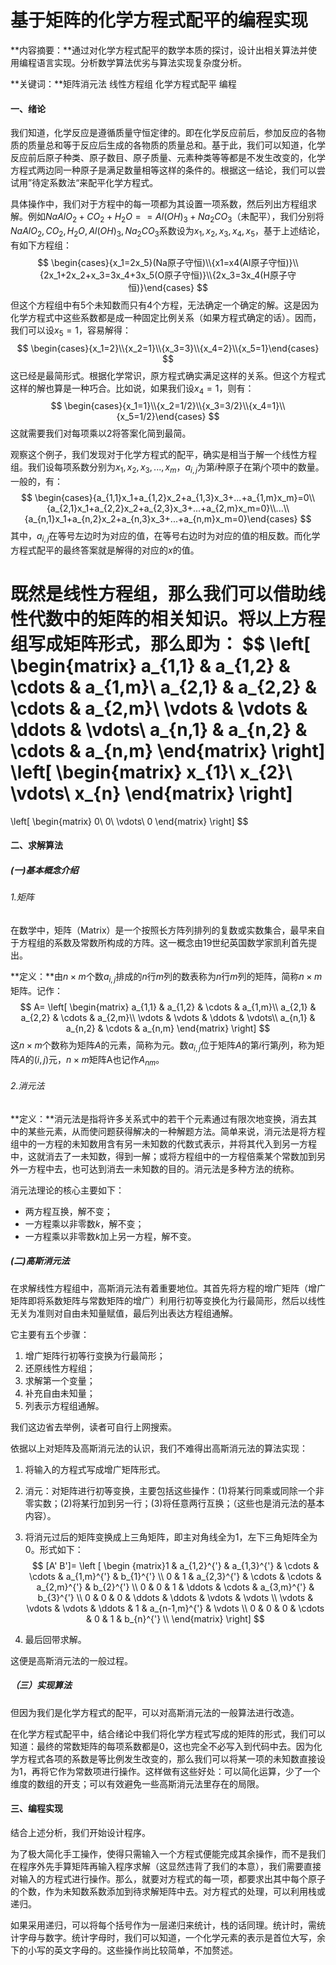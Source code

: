 # 基于矩阵的化学方程式配平的编程实现

**内容摘要：**通过对化学方程式配平的数学本质的探讨，设计出相关算法并使用编程语言实现。分析数学算法优劣与算法实现复杂度分析。

**关键词：**矩阵消元法 线性方程组 化学方程式配平 编程

#### 一、绪论

我们知道，化学反应是遵循质量守恒定律的。即在化学反应前后，参加反应的各物质的质量总和等于反应后生成的各物质的质量总和。基于此，我们可以知道，化学反应前后原子种类、原子数目、原子质量、元素种类等等都是不发生改变的，化学方程式两边同一种原子是满足数量相等这样的条件的。根据这一结论，我们可以尝试用”待定系数法“来配平化学方程式。

具体操作中，我们对于方程中的每一项都为其设置一项系数，然后列出方程组求解。例如$NaAlO_2+CO_2+H_2O==Al(OH)_3+Na_2CO_3$（未配平），我们分别将$NaAlO_2,CO_2,H_2O,Al(OH)_3,Na_2CO_3$系数设为$x_1,x_2,x_3,x_4,x_5$，基于上述结论，有如下方程组：
$$
\begin{cases}{x_1=2x_5}(Na原子守恒)\\{x1=x4(Al原子守恒)}\\{2x_1+2x_2+x_3=3x_4+3x_5(O原子守恒)}\\{2x_3=3x_4(H原子守恒)}\end{cases}
$$
但这个方程组中有5个未知数而只有4个方程，无法确定一个确定的解。这是因为化学方程式中这些系数都是成一种固定比例关系（如果方程式确定的话）。因而，我们可以设$x_5=1$，容易解得：
$$
\begin{cases}{x_1=2}\\{x_2=1}\\{x_3=3}\\{x_4=2}\\{x_5=1}\end{cases}
$$
这已经是最简形式。根据化学常识，原方程式确实满足这样的关系。但这个方程式这样的解也算是一种巧合。比如说，如果我们设$x_4=1$，则有：
$$
\begin{cases}{x_1=1}\\{x_2=1/2}\\{x_3=3/2}\\{x_4=1}\\{x_5=1/2}\end{cases}
$$
这就需要我们对每项乘以2将答案化简到最简。

观察这个例子，我们发现对于化学方程式的配平，确实是相当于解一个线性方程组。我们设每项系数分别为$x_1,x_2,x_3,...,x_m$，$a_{i,j}$为第$i$种原子在第$j$个项中的数量。一般的，有：
$$
\begin{cases}{a_{1,1}x_1+a_{1,2}x_2+a_{1,3}x_3+...+a_{1,m}x_m}=0\\ {a_{2,1}x_1+a_{2,2}x_2+a_{2,3}x_3+...+a_{2,m}x_m=0}\\...\\ {a_{n,1}x_1+a_{n,2}x_2+a_{n,3}x_3+...+a_{n,m}x_m=0}\end{cases}
$$
其中，$a_{i,j}$在等号左边时为对应的值，在等号右边时为对应的值的相反数。而化学方程式配平的最终答案就是解得的对应的$x$的值。

既然是线性方程组，那么我们可以借助线性代数中的矩阵的相关知识。将以上方程组写成矩阵形式，那么即为：
$$
\left[
\begin{matrix}
a_{1,1} & a_{1,2} & \cdots & a_{1,m}\\
a_{2,1} & a_{2,2} & \cdots & a_{2,m}\\
\vdots & \vdots & \ddots & \vdots\\
a_{n,1} & a_{n,2} & \cdots & a_{n,m}
\end{matrix}
\right]
\left[
\begin{matrix}
x_{1}\\
x_{2}\\
\vdots\\
x_{n}
\end{matrix}
\right]
=
\left[
\begin{matrix}
0\\
0\\
\vdots\\
0
\end{matrix}
\right]
$$
#### 二、求解算法

##### (一)基本概念介绍

###### 1.矩阵

在数学中，矩阵（Matrix）是一个按照长方阵列排列的复数或实数集合，最早来自于方程组的系数及常数所构成的方阵。这一概念由19世纪英国数学家凯利首先提出。

**定义：**由$n×m$个数$a_{i,j}$排成的$n$行$m$列的数表称为$n$行$m$列的矩阵，简称$n×m$矩阵。记作：
$$
A=
\left[
\begin{matrix}
a_{1,1} & a_{1,2} & \cdots & a_{1,m}\\
a_{2,1} & a_{2,2} & \cdots & a_{2,m}\\
\vdots & \vdots & \ddots & \vdots\\
a_{n,1} & a_{n,2} & \cdots & a_{n,m}
\end{matrix}
\right]
$$
这$n×m$个数称为矩阵$A$的元素，简称为元。数$a_{i,j}$位于矩阵$A$的第$i$行第$j$列，称为矩阵$A$的$(i,j)$元，$n×m$矩阵A也记作$A_{nm}$。

###### 2.消元法

**定义：**消元法是指将许多关系式中的若干个元素通过有限次地变换，消去其中的某些元素，从而使问题获得解决的一种解题方法。简单来说，消元法是将方程组中的一方程的未知数用含有另一未知数的代数式表示，并将其代入到另一方程中，这就消去了一未知数，得到一解；或将方程组中的一方程倍乘某个常数加到另外一方程中去，也可达到消去一未知数的目的。消元法是多种方法的统称。

消元法理论的核心主要如下：

- 两方程互换，解不变；
- 一方程乘以非零数$k$，解不变；
- 一方程乘以非零数$k$加上另一方程，解不变。

##### (二)高斯消元法

在求解线性方程组中，高斯消元法有着重要地位。其首先将方程的增广矩阵（增广矩阵即将系数矩阵与常数矩阵的增广）利用行初等变换化为行最简形，然后以线性无关为准则对自由未知量赋值，最后列出表达方程组通解。

它主要有五个步骤：

1. 增广矩阵行初等行变换为行最简形；
2. 还原线性方程组；
3. 求解第一个变量；
4. 补充自由未知量；
5. 列表示方程组通解。

我们这边省去举例，读者可自行上网搜索。

依据以上对矩阵及高斯消元法的认识，我们不难得出高斯消元法的算法实现：

1. 将输入的方程式写成增广矩阵形式。

2. 消元：对矩阵进行初等变换，主要包括这些操作：(1)将某行同乘或同除一个非零实数；(2)将某行加到另一行；(3)将任意两行互换；（这些也是消元法的基本内容）。

3. 将消元过后的矩阵变换成上三角矩阵，即主对角线全为1，左下三角矩阵全为0。形式如下：
   $$
   [A' B']=
   \left
   [
   \begin
   {matrix}1 & a_{1,2}^{'} & a_{1,3}^{'} & \cdots & \cdots & a_{1,m}^{'} & b_{1}^{'} \\
   0 & 1 & a_{2,3}^{'} & \cdots & \cdots & a_{2,m}^{'} & b_{2}^{'} \\
   0 & 0 & 1 & \ddots & \cdots & a_{3,m}^{'} & b_{3}^{'} \\
   0 & 0 & 0 & \ddots & \ddots & \vdots & \vdots \\
   \vdots & \vdots & \vdots & \ddots & 1 & a_{n-1,m}^{'} & \vdots \\
   0 & 0 & 0 & \cdots & 0 & 1 & b_{n}^{'} \\
   \end{matrix}
   \right]
   $$

4. 最后回带求解。

这便是高斯消元法的一般过程。

##### （三）实现算法

但因为我们是化学方程式的配平，可以对高斯消元法的一般算法进行改造。

在化学方程式配平中，结合绪论中我们将化学方程式写成的矩阵的形式，我们可以知道：最终的常数矩阵的每项系数都是0，这也完全不必写入到代码中去。因为化学方程式各项的系数是等比例发生改变的，那么我们可以将某一项的未知数直接设为1，再将它作为常数项进行操作。这样做有这些好处：可以简化运算，少了一个维度的数组的开支；可以有效避免一些高斯消元法里存在的局限。

#### 三、编程实现

结合上述分析，我们开始设计程序。

为了极大简化手工操作，使得只需输入一个方程式便能完成其余操作，而不是我们在程序外先手算矩阵再输入程序求解（这显然违背了我们的本意），我们需要直接对输入的方程式进行操作。那么，就要对方程式的每一项，都要求出其中每个原子的个数，作为未知数系数添加到待求解矩阵中去。对方程式的处理，可以利用栈或递归。

如果采用递归，可以将每个括号作为一层递归来统计，栈的话同理。统计时，需统计字母与数字。统计字母时，我们可以知道，一个化学元素的表示是首位大写，余下的小写的英文字母的。这些操作尚比较简单，不加赘述。

